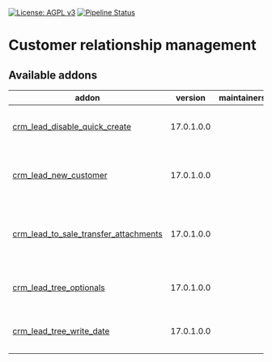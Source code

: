 [![License: AGPL v3](https://img.shields.io/badge/License-AGPL%20v3-blue.svg)](https://www.gnu.org/licenses/agpl-3.0)
[![Pipeline Status](https://gitlab.com/tawasta/odoo/crm/badges/17.0-dev/pipeline.svg)](https://gitlab.com/tawasta/odoo/crm/-/pipelines/)

Customer relationship management
================================

[//]: # (addons)

Available addons
----------------
addon | version | maintainers | summary
--- | --- | --- | ---
[crm_lead_disable_quick_create](crm_lead_disable_quick_create/) | 17.0.1.0.0 |  | Disable quick create from crm lead
[crm_lead_new_customer](crm_lead_new_customer/) | 17.0.1.0.0 |  | New customer boolean toggle for CRM lead
[crm_lead_to_sale_transfer_attachments](crm_lead_to_sale_transfer_attachments/) | 17.0.1.0.0 |  | Converting opportunities to sales copies related attachments
[crm_lead_tree_optionals](crm_lead_tree_optionals/) | 17.0.1.0.0 |  | Customize optional-attributes in tree view
[crm_lead_tree_write_date](crm_lead_tree_write_date/) | 17.0.1.0.0 |  | Show last write date on crm lead tree view

[//]: # (end addons)
